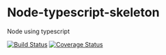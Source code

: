 # Node-typescript-skeleton
Node using typescript

[![Build Status](https://travis-ci.org/subhodi/node-typescript-skeleton.svg?branch=master)](https://travis-ci.org/subhodi/node-typescript-skeleton)
[![Coverage Status](https://coveralls.io/repos/github/subhodi/node-typescript-skeleton/badge.svg?branch=master)](https://coveralls.io/github/subhodi/node-typescript-skeleton?branch=master)

